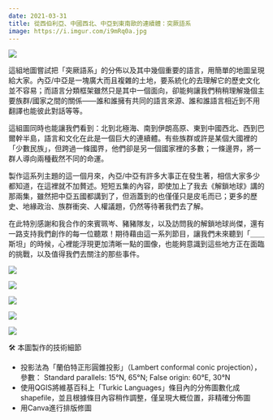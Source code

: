 ```yaml
---
date: 2021-03-31
title: 從西伯利亞、中國西北、中亞到東南歐的連續體：突厥語系
image: https://i.imgur.com/i9mRq0a.jpg
---
```


![](https://i.imgur.com/i9mRq0a.jpg)

這組地圖嘗試把「突厥語系」的分佈以及其中幾個重要的語言，用簡單的地圖呈現給大家。內亞/中亞是一塊廣大而且複雜的土地，要系統化的去理解它的歷史文化並不容易；而語言分類框架雖然只是其中一個面向，卻能夠讓我們稍稍理解幾個主要族群/國家之間的關係——誰和誰擁有共同的語言來源、誰和誰語言相近到不用翻譯也能彼此對話等等。

這組圖同時也能讓我們看到：北到北極海、南到伊朗高原、東到中國西北、西到巴爾幹半島，語言和文化在此是一個巨大的連續體。有些族群或許是某個大國裡的「少數民族」，但跨過一條國界，他們卻是另一個國家裡的多數；一條邊界，將一群人導向兩種截然不同的命運。

製作這系列主題的這一個月來，內亞/中亞有許多大事正在發生著，相信大家多少都知道，在這裡就不加贅述。短短五集的內容，即使加上了我去《解鎖地球》講的那兩集，雖然把中亞五國都講到了，但涵蓋到的也僅僅只是皮毛而已；更多的歷史、地緣政治、族群衝突、人權議題，仍然等待著我們去了解。

在此特別感謝和我合作的來賓珮岑、豬豬隊友，以及訪問我的解鎖地球尚傑，還有一路支持我們創作的每一位聽眾！期待藉由這一系列節目，讓我們未來聽到「＿＿斯坦」的時候，心裡能浮現更加清晰一點的圖像，也能夠意識到這些地方正在面臨的挑戰，以及值得我們去關注的那些事件。

![](https://i.imgur.com/RIr6eAB.jpg)

![](https://i.imgur.com/6xceQfq.jpg)

![](https://i.imgur.com/k2BbhoN.jpg)

![](https://i.imgur.com/hxbTvIY.jpg)

![](https://i.imgur.com/6n7MywT.jpg)

🛠️ 本圖製作的技術細節

- 投影法為「蘭伯特正形圓錐投影」（Lambert conformal conic projection），參數： Standard parallels: 15°N, 65°N; False origin: 60°E, 30°N
- 使用QGIS將維基百科上「Turkic Languages」條目內的分佈圖數化成shapefile，並且根據條目內容稍作調整，僅呈現大概位置，非精確分佈圖
- 用Canva進行排版修圖